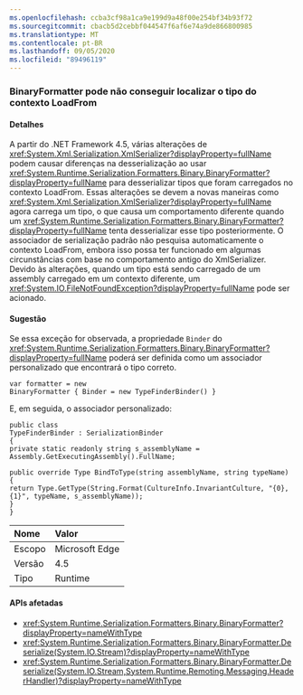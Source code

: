 ```yaml
---
ms.openlocfilehash: ccba3cf98a1ca9e199d9a48f00e254bf34b93f72
ms.sourcegitcommit: cbacb5d2cebbf044547f6af6e74a9de866800985
ms.translationtype: MT
ms.contentlocale: pt-BR
ms.lasthandoff: 09/05/2020
ms.locfileid: "89496119"
---
```

### <a name="binaryformatter-can-fail-to-find-type-from-loadfrom-context"></a>BinaryFormatter pode não conseguir localizar o tipo do contexto LoadFrom

#### <a name="details"></a>Detalhes

A partir do .NET Framework 4.5, várias alterações de <xref:System.Xml.Serialization.XmlSerializer?displayProperty=fullName> podem causar diferenças na desserialização ao usar <xref:System.Runtime.Serialization.Formatters.Binary.BinaryFormatter?displayProperty=fullName> para desserializar tipos que foram carregados no contexto LoadFrom. Essas alterações se devem a novas maneiras como <xref:System.Xml.Serialization.XmlSerializer?displayProperty=fullName> agora carrega um tipo, o que causa um comportamento diferente quando um <xref:System.Runtime.Serialization.Formatters.Binary.BinaryFormatter?displayProperty=fullName> tenta desserializar esse tipo posteriormente. O associador de serialização padrão não pesquisa automaticamente o contexto LoadFrom, embora isso possa ter funcionado em algumas circunstâncias com base no comportamento antigo do XmlSerializer. Devido às alterações, quando um tipo está sendo carregado de um assembly carregado em um contexto diferente, um <xref:System.IO.FileNotFoundException?displayProperty=fullName> pode ser acionado.

#### <a name="suggestion"></a>Sugestão

Se essa exceção for observada, a propriedade <code>Binder</code> do <xref:System.Runtime.Serialization.Formatters.Binary.BinaryFormatter?displayProperty=fullName> poderá ser definida como um associador personalizado que encontrará o tipo correto.<pre><code class="lang-csharp">var formatter = new BinaryFormatter { Binder = new TypeFinderBinder() }&#13;&#10;</code></pre>E, em seguida, o associador personalizado:<pre><code class="lang-csharp">public class TypeFinderBinder : SerializationBinder&#13;&#10;{&#13;&#10;private static readonly string s_assemblyName = Assembly.GetExecutingAssembly().FullName;&#13;&#10;&#13;&#10;public override Type BindToType(string assemblyName, string typeName)&#13;&#10;{&#13;&#10;return Type.GetType(String.Format(CultureInfo.InvariantCulture, &quot;{0}, {1}&quot;, typeName, s_assemblyName));&#13;&#10;}&#13;&#10;}&#13;&#10;</code></pre>

| Nome    | Valor       |
|:--------|:------------|
| Escopo   |Microsoft Edge|
|Versão|4.5|
|Tipo|Runtime|

#### <a name="affected-apis"></a>APIs afetadas

- <xref:System.Runtime.Serialization.Formatters.Binary.BinaryFormatter?displayProperty=nameWithType>
- <xref:System.Runtime.Serialization.Formatters.Binary.BinaryFormatter.Deserialize(System.IO.Stream)?displayProperty=nameWithType>
- <xref:System.Runtime.Serialization.Formatters.Binary.BinaryFormatter.Deserialize(System.IO.Stream,System.Runtime.Remoting.Messaging.HeaderHandler)?displayProperty=nameWithType>

<!--

#### Affected APIs

- `T:System.Runtime.Serialization.Formatters.Binary.BinaryFormatter`
- `M:System.Runtime.Serialization.Formatters.Binary.BinaryFormatter.Deserialize(System.IO.Stream)`
- `M:System.Runtime.Serialization.Formatters.Binary.BinaryFormatter.Deserialize(System.IO.Stream,System.Runtime.Remoting.Messaging.HeaderHandler)`

-->
